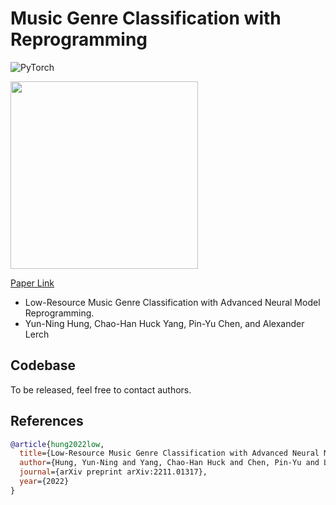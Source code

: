 # Music Genre Classification with Reprogramming

![PyTorch](https://img.shields.io/badge/PyTorch-%23EE4C2C.svg?style=for-the-badge&logo=PyTorch&logoColor=white)

<img src="https://github.com/biboamy/music-repro/blob/main/music-repro.png" width="300">

[Paper Link](https://arxiv.org/abs/2211.01317)

- Low-Resource Music Genre Classification with Advanced Neural Model Reprogramming. 
- Yun-Ning Hung, Chao-Han Huck Yang, Pin-Yu Chen, and Alexander Lerch


## Codebase
To be released, feel free to contact authors. 

## References

```bib
@article{hung2022low,
  title={Low-Resource Music Genre Classification with Advanced Neural Model Reprogramming},
  author={Hung, Yun-Ning and Yang, Chao-Han Huck and Chen, Pin-Yu and Lerch, Alexander},
  journal={arXiv preprint arXiv:2211.01317},
  year={2022}
}
```
